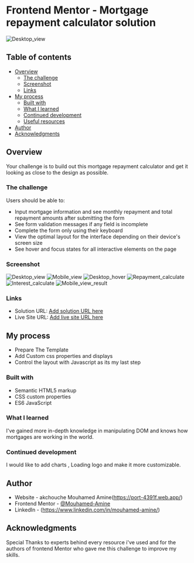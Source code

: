 # Frontend Mentor - Mortgage repayment calculator solution

![Desktop_view](./design/DESKTOP.JPG)

## Table of contents

- [Overview](#overview)
  - [The challenge](#the-challenge)
  - [Screenshot](#screenshot)
  - [Links](#links)
- [My process](#my-process)
  - [Built with](#built-with)
  - [What I learned](#what-i-learned)
  - [Continued development](#continued-development)
  - [Useful resources](#useful-resources)
- [Author](#author)
- [Acknowledgments](#acknowledgments)


## Overview

Your challenge is to build out this mortgage repayment calculator and get it looking as close to the design as possible.

### The challenge

Users should be able to:

- Input mortgage information and see monthly repayment and total repayment amounts after submitting the form
- See form validation messages if any field is incomplete
- Complete the form only using their keyboard
- View the optimal layout for the interface depending on their device's screen size
- See hover and focus states for all interactive elements on the page

### Screenshot

![Desktop_view](./design/DESKTOP.JPG)
![Mobile_view](./design/iPhone-13-PRO-127.0.0.1.png)
![Desktop_hover](./design/Error_state.JPG)
![Repayment_calculate](./design/calculate.JPG)
![Interest_calculate](./design/Interests.JPG)
![Mobile_view_result](./design/MobileResult.JPG)


### Links

- Solution URL: [Add solution URL here](https://your-solution-url.com)
- Live Site URL: [Add live site URL here](https://your-live-site-url.com)

## My process
- Prepare The Template
- Add Custom css properties and displays
- Control the layout with Javascript as its my last step


### Built with

- Semantic HTML5 markup
- CSS custom properties
- ES6 JavaScript


### What I learned

  I've gained more in-depth knowledge in manipulating DOM and knows how mortgages are working in the world.


### Continued development

I would like to add charts , Loading logo and make it more customizable.



## Author

- Website - akchouche Mouhamed Amine(https://port-4391f.web.app/)
- Frontend Mentor - [@Mouhamed-Amine](https://www.frontendmentor.io/profile/yourusername)
- LinkedIn - (https://www.linkedin.com/in/mouhamed-amine/)



## Acknowledgments

Special Thanks to experts behind every resource i've used and for the authors of frontend Mentor who gave me this challenge to improve my skills.

